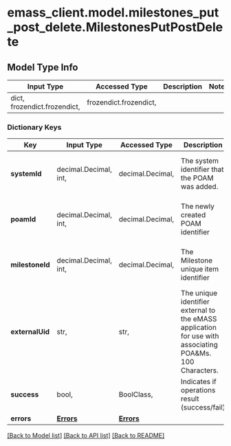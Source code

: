 # emass_client.model.milestones_put_post_delete.MilestonesPutPostDelete

## Model Type Info
Input Type | Accessed Type | Description | Notes
------------ | ------------- | ------------- | -------------
dict, frozendict.frozendict,  | frozendict.frozendict,  |  | 

### Dictionary Keys
Key | Input Type | Accessed Type | Description | Notes
------------ | ------------- | ------------- | ------------- | -------------
**systemId** | decimal.Decimal, int,  | decimal.Decimal,  | The system identifier that the POAM was added. | [optional] value must be a 64 bit integer
**poamId** | decimal.Decimal, int,  | decimal.Decimal,  | The newly created POAM identifier | [optional] value must be a 64 bit integer
**milestoneId** | decimal.Decimal, int,  | decimal.Decimal,  | The Milestone unique item identifier | [optional] value must be a 64 bit integer
**externalUid** | str,  | str,  | The unique identifier external to the eMASS application for use with associating POA&amp;Ms. 100 Characters. | [optional] 
**success** | bool,  | BoolClass,  | Indicates if operations result (success/fail) | [optional] 
**errors** | [**Errors**](Errors.md) | [**Errors**](Errors.md) |  | [optional] 

[[Back to Model list]](../../README.md#documentation-for-models) [[Back to API list]](../../README.md#documentation-for-api-endpoints) [[Back to README]](../../README.md)

